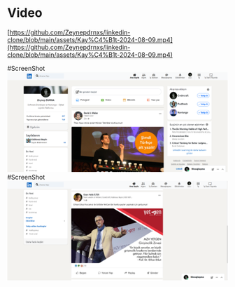 # Video
[https://github.com/Zeynepdrnxs/linkedin-clone/blob/main/assets/Kay%C4%B1t-2024-08-09.mp4](https://github.com/Zeynepdrnxs/linkedin-clone/blob/main/assets/Kay%C4%B1t-2024-08-09.mp4)

#ScreenShot
![linkedinClone-SS](https://github.com/Zeynepdrnxs/linkedin-clone/blob/main/assets/linkedinClone-SS-2.png)
#ScreenShot
![linkedinClone-SS](https://github.com/Zeynepdrnxs/linkedin-clone/blob/main/assets/linkedinClone-SS-3.png)

